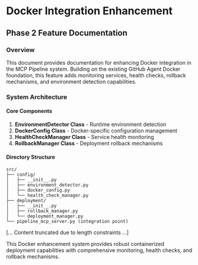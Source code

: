 # Docker Integration Enhancement
## Phase 2 Feature Documentation

### Overview
This document provides documentation for enhancing Docker integration in the MCP Pipeline system. Building on the existing GitHub Agent Docker foundation, this feature adds monitoring services, health checks, rollback mechanisms, and environment detection capabilities.

### System Architecture

#### Core Components
1. **EnvironmentDetector Class** - Runtime environment detection
2. **DockerConfig Class** - Docker-specific configuration management
3. **HealthCheckManager Class** - Service health monitoring
4. **RollbackManager Class** - Deployment rollback mechanisms

#### Directory Structure
```
src/
├── config/
│   ├── __init__.py
│   ├── environment_detector.py
│   ├── docker_config.py
│   └── health_check_manager.py
├── deployment/
│   ├── __init__.py
│   ├── rollback_manager.py
│   └── deployment_manager.py
└── pipeline_mcp_server.py (integration point)
```

[... Content truncated due to length constraints ...]

This Docker enhancement system provides robust containerized deployment capabilities with comprehensive monitoring, health checks, and rollback mechanisms.